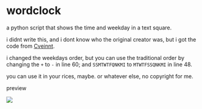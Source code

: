# wordclock
a python script that shows the time and weekday in a text square.

i didnt write this, and i dont know who the original creator was, but i got the code from [Cveinnt](https://github.com/Cveinnt/ "Cveinnt").

i changed the weekdays order, but you can use the traditional order by changing the `+` to `-` in line 60; and `SSMTWTFQNKMI` to `MTWTFSSQNKMI` in line 48.

you can use it in your rices, maybe. or whatever else, no copyright for me.

preview

<img src="https://i.imgur.com/qYNGbZn.png"/>
